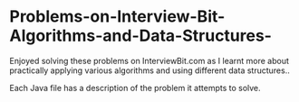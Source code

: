 # Problems-on-Interview-Bit-Algorithms-and-Data-Structures-
Enjoyed solving these problems on InterviewBit.com as I learnt more about practically applying various algorithms and using different data structures..

Each Java file has a description of the problem it attempts to solve.
